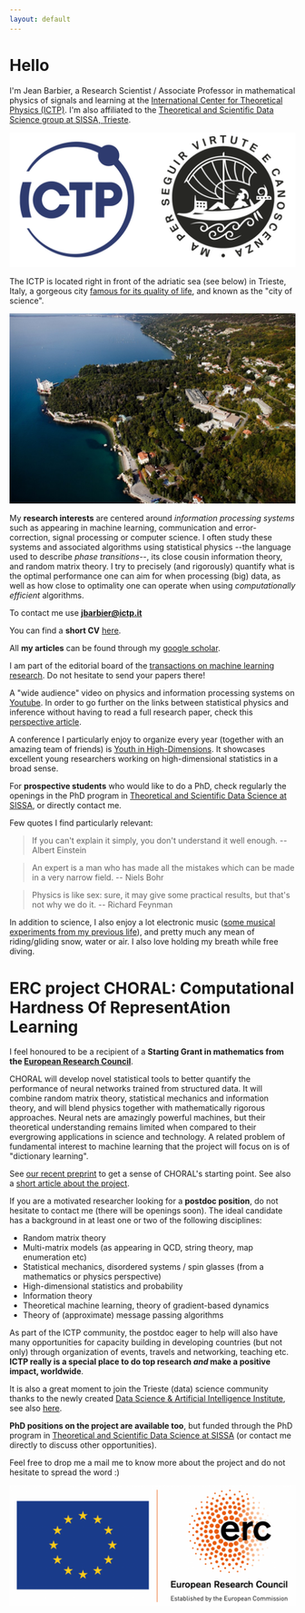 ```yaml
---
layout: default
---
```



# Hello

I'm Jean Barbier, a Research Scientist / Associate Professor in mathematical physics of signals and learning at the [International Center for Theoretical Physics (ICTP)](https://www.ictp.it/). I'm also affiliated to the [Theoretical and Scientific Data Science group at SISSA, Trieste](https://datascience.sissa.it/). 

![logos](./docs/logos.png)

The ICTP is located right in front of the adriatic sea (see below) in Trieste, Italy, a gorgeous city [famous for its quality of life](https://www.italofile.com/best-places-to-live-in-italy-2021/), and known as the "city of science". 

![ICTP](./docs/ictpView.jpg)

My **research interests** are centered around _information processing systems_ such as appearing in machine learning, communication and error-correction, signal processing or computer science. I often study these systems and associated algorithms using statistical physics --the language used to describe _phase transitions_--, its close cousin information theory, and random matrix theory. I try to precisely (and rigorously) quantify what is the optimal performance one can aim for when processing (big) data, as well as how close to optimality one can operate when using _computationally efficient_ algorithms. 

To contact me use **jbarbier@ictp.it**

You can find a **short CV** [here](./docs/cv.pdf).

All **my articles** can be found through my [google scholar](https://scholar.google.com/citations?user=yeE5qqIAAAAJ&hl=en).

I am part of the editorial board of the [transactions on machine learning research](https://jmlr.org/tmlr/index.html). Do not hesitate to send your papers there! 

A "wide audience" video on physics and information processing systems on [Youtube](https://www.youtube.com/watch?v=q1VO5dmymFM&t=5s&ab_channel=ICTPMathematics). In order to go further on the links between statistical physics and inference without having to read a full research paper, check this [perspective article](https://arxiv.org/pdf/2010.14863.pdf). 

A conference I particularly enjoy to organize every year (together with an amazing team of friends) is [Youth in High-Dimensions](http://indico.ictp.it/event/9596/overview). It showcases excellent young researchers working on high-dimensional statistics in a broad sense.

For **prospective students** who would like to do a PhD, check regularly the openings in the PhD program in [Theoretical and Scientific Data Science at SISSA](https://datascience.sissa.it/phd-in-theoretical-and-scientific-data-science), or directly contact me.

Few quotes I find particularly relevant:

> If you can't explain it simply, you don't understand it well enough. -- Albert Einstein
 
> An expert is a man who has made all the mistakes which can be made in a very narrow field. -- Niels Bohr

> Physics is like sex: sure, it may give some practical results, but that's not why we do it. -- Richard Feynman

In addition to science, I also enjoy a lot electronic music ([some musical experiments from my previous life](https://soundcloud.com/junkosaur)), and pretty much any mean of riding/gliding snow, water or air. I also love holding my breath while free diving.

# ERC project CHORAL: Computational Hardness Of RepresentAtion Learning

I feel honoured to be a recipient of a **Starting Grant in mathematics from the [European Research Council](https://erc.europa.eu/news/erc-2021-starting-grants-results?fbclid=IwAR0-AB0MH9WFvlv3Ynp9Z6EMXy_0igRVLsIAiUlB7h79ftnLslV5Pxv_Qp8)**. 

CHORAL will develop novel statistical tools to better quantify the performance of neural networks trained from structured data. It will combine random matrix theory, statistical mechanics and information theory, and will blend physics together with mathematically rigorous approaches. Neural nets are amazingly powerful machines, but their theoretical understanding remains limited when compared to their evergrowing applications in science and technology. A related problem of fundamental interest to machine learning that the project will focus on is of "dictionary learning". 

See [our recent preprint](https://arxiv.org/pdf/2109.06610.pdf) to get a sense of CHORAL's starting point. See also a [short article about the project](https://www.ictp.it/about-ictp/media-centre/news/2022/1/jean-barbier-erc.aspx).

<!--- I have **multiple positions open at the postdoctoral level on this ERC project**. These are up to four/five years and come with a competitive salary (ICTP researchers, as UNESCO employees, are exempted of income tax), a teaching load decided by the postdoc, and substantial funds for travelling and computer equipment. -->

If you are a motivated researcher looking for a **postdoc position**, do not hesitate to contact me (there will be openings soon). The ideal candidate has a background in at least one or two of the following disciplines:

* Random matrix theory
* Multi-matrix models (as appearing in QCD, string theory, map enumeration etc)
* Statistical mechanics, disordered systems / spin glasses (from a mathematics or physics perspective)
* High-dimensional statistics and probability 
* Information theory
* Theoretical machine learning, theory of gradient-based dynamics
* Theory of (approximate) message passing algorithms

As part of the ICTP community, the postdoc eager to help will also have many opportunities for capacity building in developing countries (but not only) through organization of events, travels and networking, teaching etc. **ICTP really is a special place to do top research _and_ make a positive impact, worldwide**.

It is also a great moment to join the Trieste (data) science community thanks to the newly created [Data Science & Artificial Intelligence Institute](https://www.ictp.it/about-ictp/media-centre/news/2021/4/data-science-institute-mou.aspx), see also [here](https://www.sissa.it/news/data-science-artificial-intelligence-institute-born). 

<!--- [Here is the call for application](./docs/QLS Postdoctoral call 2022 ERC.pdf). -->

**PhD positions on the project are available too**, but funded through the PhD program in [Theoretical and Scientific Data Science at SISSA](https://datascience.sissa.it/phd-in-theoretical-and-scientific-data-science) (or contact me directly to discuss other opportunities).

Feel free to drop me a mail me to know more about the project and do not hesitate to spread the word :)

![ERC](./docs/ERC.png)
